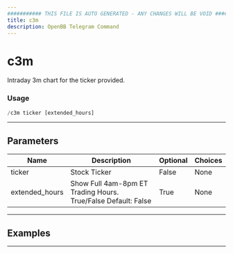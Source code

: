 ```yaml
---
########### THIS FILE IS AUTO GENERATED - ANY CHANGES WILL BE VOID ###########
title: c3m
description: OpenBB Telegram Command
---
```


# c3m

Intraday 3m chart for the ticker provided.

### Usage

```python wordwrap
/c3m ticker [extended_hours]
```

---

## Parameters

| Name | Description | Optional | Choices |
| ---- | ----------- | -------- | ------- |
| ticker | Stock Ticker | False | None |
| extended_hours | Show Full 4am-8pm ET Trading Hours. True/False Default: False | True | None |


---

## Examples


---
